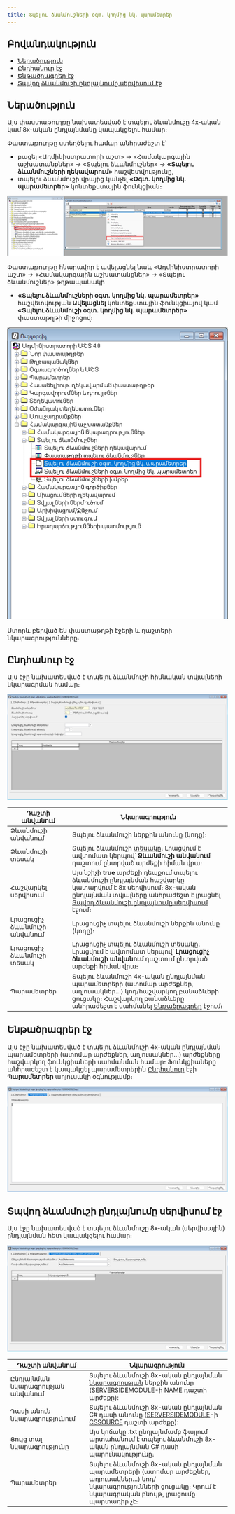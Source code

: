 ```yaml
---
title: Տպելու ձևանմուշների օգտ․ կողմից նկ․ պարամետրեր
---
```


## Բովանդակություն

- [Ներածություն](#ներածություն)
- [Ընդհանուր էջ](#ընդհանուր-էջ)
- [Ենթածրագրեր էջ](#ենթածրագրեր-էջ)
- [Տպվող ձևանմուշի ընդլայնումը սերվիսում էջ](#տպվող-ձևանմուշի-ընդլայնումը-սերվիսում-էջ)

## Ներածություն

Այս փաստաթուղթը նախատեսված է տպելու ձևանմուշը 4x-ական կամ 8x-ական ընդլայնմանը կապակցելու համար։

Փաստաթուղթը ստեղծելու համար անհրաժեշտ է`
* բացել «Ադմինիստրատորի աշտ» -> «Համակարգային աշխատանքներ» -> «Տպելու ձևանմուշներ» -> **«Տպելու ձևանմուշների ղեկավարում»** հաշվետվությունը,
* տպելու ձևանմուշի վրայից կանչել **«Oգտ․ կողմից նկ․ պարամետրեր»** կոնտեքստային ֆունկցիան։

![Oգտ․ կողմից նկ․ պարամետրեր](images/template_user_defined_parameters/template_user_defined_params_function.png)

Փաստաթուղթը հնարավոր է ավելացնել նաև «Ադմինիստրատորի աշտ» -> «Համակարգային աշխատանքներ» -> «Տպելու ձևանմուշներ» թղթապանակի
* **«Տպելու ձևանմուշների օգտ․ կողմից նկ․ պարամետրեր»** հաշվետվության **Ավելացնել** կոնտեքստային ֆունկցիայով կամ **«Տպելու ձևանմուշի օգտ․ կողմից նկ․ պարամետրեր»** փաստաթղթի միջոցով։

![Տպելու ձևանմուշների օգտ․ կողմից նկ․ պարամետրեր](images/template_user_defined_parameters/print_templates_folder.png)

Ստորև բերված են փաստաթղթի էջերի և դաշտերի նկարագրությունները։

## Ընդհանուր էջ

Այս էջը նախատեսված է տպելու ձևանմուշի հիմնական տվյալների նկարագրման համար։

![Ընդհանուր էջ](images/template_user_defined_parameters/general_page.png)

| **Դաշտի անվանում** | **Նկարագրություն** |
| --- | --- |
| Ձևանմուշի անվանում | Տպելու ձևանմուշի ներքին անունը (կոդը)։ |
| Ձևանմուշի տեսակ | Տպելու ձևանմուշի [տեսակը](../server_api/types/SubstitutionType.md)։ Լրացվում է ավտոմատ կերպով՝ **Ձևանմուշի անվանում** դաշտում ընտրված արժեքի հիման վրա։ |
| Հաշվարկել սերվիսում | Այս նշիչի **true** արժեքի դեպքում տպելու ձևանմուշի ընդլայնման հաշվարկը կատարվում է 8x սերվիսում։ 8x-ական ընդլայնման տվյալները անհրաժեշտ է լրացնել [Տպվող ձևանմուշի ընդլայնումը սերվիսում](#տպվող-ձևանմուշի-ընդլայնումը-սերվիսում-էջ) էջում։ |
| Լրացուցիչ ձևանմուշի անվանում | Լրացուցիչ տպելու ձևանմուշի ներքին անունը (կոդը)։ |
| Լրացուցիչ ձևանմուշի տեսակ | Լրացուցիչ տպելու ձևանմուշի [տեսակը](../server_api/types/SubstitutionType.md)։ Լրացվում է ավտոմատ կերպով՝ **Լրացուցիչ ձևանմուշի անվանում** դաշտում ընտրված արժեքի հիման վրա։ |
| Պարամետրեր | Տպելու ձևանմուշի 4x-ական ընդլայնման պարամետրերի (ատոմար արժեքներ, աղյուսակներ․․․) կոդ/հաշվարկող բանաձևերի ցուցակը։ Հաշվարկող բանաձևերը անհրաժեշտ է սահմանել [Ենթածրագրեր](#ենթածրագրեր-էջ) էջում։ |

## Ենթածրագրեր էջ

Այս էջը նախատեսված է տպելու ձևանմուշի 4x-ական ընդլայնման պարամետրերի (ատոմար արժեքներ, աղյուսակներ․․․) արժեքները հաշվարկող ֆունկցիաների սահմանման համար։ Ֆունկցիաները անհրաժեշտ է կապակցել պարամետրերին [Ընդհանուր](#ընդհանուր-էջ) էջի **Պարամետրեր** աղյուսակի օգնությամբ։

![Ենթածրագրեր էջ](images/template_user_defined_parameters/subprograms_page.png)

## Տպվող ձևանմուշի ընդլայնումը սերվիսում էջ

Այս էջը նախատեսված է տպելու ձևանմուշը 8x-ական (սերվիսային) ընդլայնման հետ կապակցելու համար։

![Տպվող ձևանմուշի ընդլայնումը սերվիսում](images/template_user_defined_parameters/template_extender_in_service_page.png)

| **Դաշտի անվանում** | **Նկարագրություն** |
| --- | --- |
| Ընդլայնման նկարագրության անվանում | Տպելու ձևանմուշի 8x-ական ընդլայնման [նկարագրության](../extensions/definitions/server_side_module.md) ներքին անունը ([SERVERSIDEMODULE](../extensions/definitions/server_side_module.md#serversidemodule-նկարագրություն)-ի [NAME](../extensions/definitions/server_side_module.md#name) դաշտի արժեքը): |
| Դասի անուն նկարագրությունում | Տպելու ձևանմուշի 8x-ական ընդլայնման C# դասի անունը ([SERVERSIDEMODULE](../extensions/definitions/server_side_module.md#serversidemodule-նկարագրություն)-ի [CSSOURCE](../extensions/definitions/server_side_module.md#cssource) դաշտի արժեքը): |
| Ցույց տալ նկարագրությունը | Այս կոճակը .txt ընդլայնմամբ ֆայլում արտահանում է տպելու ձևանմուշի 8x-ական ընդլայնման C# դասի պարունակությունը։ |
| Պարամետրեր | Տպելու ձևանմուշի 8x-ական ընդլայնման պարամետրերի (ատոմար արժեքներ, աղյուսակներ․․․) կոդ/նկարագրությունների ցուցակը։ Կրում է նկարագրական բնույթ, լրացումը պարտադիր չէ։ |
